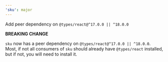 ```yaml
---
'sku': major
---
```


Add peer dependency on `@types/react@^17.0.0 || ^18.0.0`

**BREAKING CHANGE**

`sku` now has a peer dependency on `@types/react@^17.0.0 || ^18.0.0`. Most, if not all consumers of `sku` should already have `@types/react` installed, but if not, you will need to install it.
